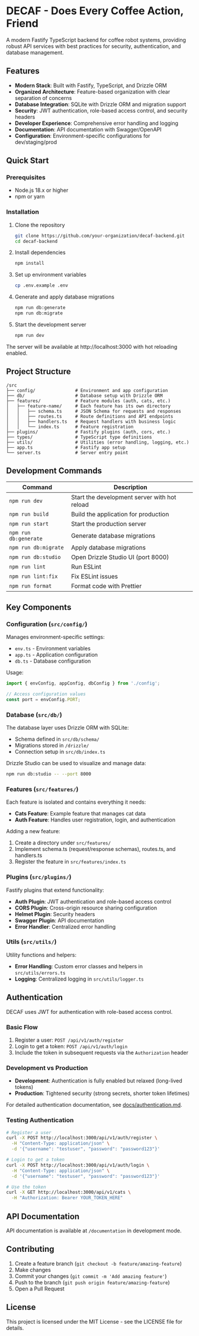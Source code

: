 # DECAF - Does Every Coffee Action, Friend

A modern Fastify TypeScript backend for coffee robot systems, providing robust API services with best practices for security, authentication, and database management.

## Features

- **Modern Stack**: Built with Fastify, TypeScript, and Drizzle ORM
- **Organized Architecture**: Feature-based organization with clear separation of concerns
- **Database Integration**: SQLite with Drizzle ORM and migration support
- **Security**: JWT authentication, role-based access control, and security headers
- **Developer Experience**: Comprehensive error handling and logging
- **Documentation**: API documentation with Swagger/OpenAPI
- **Configuration**: Environment-specific configurations for dev/staging/prod

## Quick Start

### Prerequisites

- Node.js 18.x or higher
- npm or yarn

### Installation

1. Clone the repository

   ```bash
   git clone https://github.com/your-organization/decaf-backend.git
   cd decaf-backend
   ```

2. Install dependencies

   ```bash
   npm install
   ```

3. Set up environment variables

   ```bash
   cp .env.example .env
   ```

4. Generate and apply database migrations

   ```bash
   npm run db:generate
   npm run db:migrate
   ```

5. Start the development server
   ```bash
   npm run dev
   ```

The server will be available at http://localhost:3000 with hot reloading enabled.

## Project Structure

```
/src
├── config/               # Environment and app configuration
├── db/                   # Database setup with Drizzle ORM
├── features/             # Feature modules (auth, cats, etc.)
│   ├── feature-name/     # Each feature has its own directory
│   │   ├── schema.ts     # JSON Schema for requests and responses
│   │   ├── routes.ts     # Route definitions and API endpoints
│   │   ├── handlers.ts   # Request handlers with business logic
│   │   └── index.ts      # Feature registration
├── plugins/              # Fastify plugins (auth, cors, etc.)
├── types/                # TypeScript type definitions
├── utils/                # Utilities (error handling, logging, etc.)
├── app.ts                # Fastify app setup
└── server.ts             # Server entry point
```

## Development Commands

| Command               | Description                                  |
| --------------------- | -------------------------------------------- |
| `npm run dev`         | Start the development server with hot reload |
| `npm run build`       | Build the application for production         |
| `npm run start`       | Start the production server                  |
| `npm run db:generate` | Generate database migrations                 |
| `npm run db:migrate`  | Apply database migrations                    |
| `npm run db:studio`   | Open Drizzle Studio UI (port 8000)           |
| `npm run lint`        | Run ESLint                                   |
| `npm run lint:fix`    | Fix ESLint issues                            |
| `npm run format`      | Format code with Prettier                    |

## Key Components

### Configuration (`src/config/`)

Manages environment-specific settings:

- `env.ts` - Environment variables
- `app.ts` - Application configuration
- `db.ts` - Database configuration

Usage:

```typescript
import { envConfig, appConfig, dbConfig } from './config';

// Access configuration values
const port = envConfig.PORT;
```

### Database (`src/db/`)

The database layer uses Drizzle ORM with SQLite:

- Schema defined in `src/db/schema/`
- Migrations stored in `/drizzle/`
- Connection setup in `src/db/index.ts`

Drizzle Studio can be used to visualize and manage data:

```bash
npm run db:studio -- --port 8000
```

### Features (`src/features/`)

Each feature is isolated and contains everything it needs:

- **Cats Feature**: Example feature that manages cat data
- **Auth Feature**: Handles user registration, login, and authentication

Adding a new feature:

1. Create a directory under `src/features/`
2. Implement schema.ts (request/response schemas), routes.ts, and handlers.ts
3. Register the feature in `src/features/index.ts`

### Plugins (`src/plugins/`)

Fastify plugins that extend functionality:

- **Auth Plugin**: JWT authentication and role-based access control
- **CORS Plugin**: Cross-origin resource sharing configuration
- **Helmet Plugin**: Security headers
- **Swagger Plugin**: API documentation
- **Error Handler**: Centralized error handling

### Utils (`src/utils/`)

Utility functions and helpers:

- **Error Handling**: Custom error classes and helpers in `src/utils/errors.ts`
- **Logging**: Centralized logging in `src/utils/logger.ts`

## Authentication

DECAF uses JWT for authentication with role-based access control.

### Basic Flow

1. Register a user: `POST /api/v1/auth/register`
2. Login to get a token: `POST /api/v1/auth/login`
3. Include the token in subsequent requests via the `Authorization` header

### Development vs Production

- **Development**: Authentication is fully enabled but relaxed (long-lived tokens)
- **Production**: Tightened security (strong secrets, shorter token lifetimes)

For detailed authentication documentation, see [docs/authentication.md](docs/authentication.md).

### Testing Authentication

```bash
# Register a user
curl -X POST http://localhost:3000/api/v1/auth/register \
  -H "Content-Type: application/json" \
  -d '{"username": "testuser", "password": "password123"}'

# Login to get a token
curl -X POST http://localhost:3000/api/v1/auth/login \
  -H "Content-Type: application/json" \
  -d '{"username": "testuser", "password": "password123"}'

# Use the token
curl -X GET http://localhost:3000/api/v1/cats \
  -H "Authorization: Bearer YOUR_TOKEN_HERE"
```

## API Documentation

API documentation is available at `/documentation` in development mode.

## Contributing

1. Create a feature branch (`git checkout -b feature/amazing-feature`)
2. Make changes
3. Commit your changes (`git commit -m 'Add amazing feature'`)
4. Push to the branch (`git push origin feature/amazing-feature`)
5. Open a Pull Request

## License

This project is licensed under the MIT License - see the LICENSE file for details.
